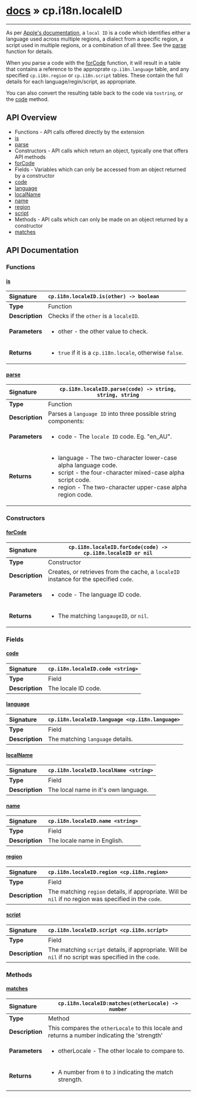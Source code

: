 # [docs](index.md) » cp.i18n.localeID
---

As per [Apple's documentation](https://developer.apple.com/library/content/documentation/MacOSX/Conceptual/BPInternational/LanguageandLocaleIDs/LanguageandLocaleIDs.html#//apple_ref/doc/uid/10000171i-CH15-SW6),
a `local ID` is a code which identifies either a language used across multiple regions,
a dialect from a specific region, a script used in multiple regions, or a combination of all three.
See the [parse](#parse) function for details.

When you parse a code with the [forCode](#forCode) function, it will result in a table that contains a
reference to the approprate `cp.i18n.language` table, and any specified `cp.i18n.region`
or `cp.i18n.script` tables. These contain the full details for each language/regin/script, as appropriate.

You can also convert the resulting table back to the code via `tostring`, or the [code](#code) method.

## API Overview
* Functions - API calls offered directly by the extension
 * [is](#is)
 * [parse](#parse)
* Constructors - API calls which return an object, typically one that offers API methods
 * [forCode](#forcode)
* Fields - Variables which can only be accessed from an object returned by a constructor
 * [code](#code)
 * [language](#language)
 * [localName](#localname)
 * [name](#name)
 * [region](#region)
 * [script](#script)
* Methods - API calls which can only be made on an object returned by a constructor
 * [matches](#matches)

## API Documentation

### Functions

#### [is](#is)
| <span style="float: left;">**Signature**</span> | <span style="float: left;">`cp.i18n.localeID.is(other) -> boolean` </span>                                                          |
| -----------------------------------------------------|---------------------------------------------------------------------------------------------------------|
| **Type**                                             | Function |
| **Description**                                      | Checks if the `other` is a `localeID`. |
| **Parameters**                                       | <ul><li>other     - the other value to check.</li></ul> |
| **Returns**                                          | <ul><li><code>true</code> if it is a <code>cp.i18n.locale</code>, otherwise <code>false</code>.</li></ul> |

#### [parse](#parse)
| <span style="float: left;">**Signature**</span> | <span style="float: left;">`cp.i18n.localeID.parse(code) -> string, string, string` </span>                                                          |
| -----------------------------------------------------|---------------------------------------------------------------------------------------------------------|
| **Type**                                             | Function |
| **Description**                                      | Parses a `language ID` into three possible string components: |
| **Parameters**                                       | <ul><li>code      - The <code>locale ID</code> code. Eg. "en_AU".</li></ul> |
| **Returns**                                          | <ul><li>language  - The two-character lower-case alpha language code.</li><li>script    - the four-character mixed-case alpha script code.</li><li>region    - The two-character upper-case alpha region code.</li></ul> |

### Constructors

#### [forCode](#forcode)
| <span style="float: left;">**Signature**</span> | <span style="float: left;">`cp.i18n.localeID.forCode(code) -> cp.i18n.localeID or nil` </span>                                                          |
| -----------------------------------------------------|---------------------------------------------------------------------------------------------------------|
| **Type**                                             | Constructor |
| **Description**                                      | Creates, or retrieves from the cache, a `localeID` instance for the specified `code`. |
| **Parameters**                                       | <ul><li>code      - The language ID code.</li></ul> |
| **Returns**                                          | <ul><li>The matching <code>langaugeID</code>, or <code>nil</code>.</li></ul> |

### Fields

#### [code](#code)
| <span style="float: left;">**Signature**</span> | <span style="float: left;">`cp.i18n.localeID.code <string>` </span>                                                          |
| -----------------------------------------------------|---------------------------------------------------------------------------------------------------------|
| **Type**                                             | Field |
| **Description**                                      | The locale ID code. |

#### [language](#language)
| <span style="float: left;">**Signature**</span> | <span style="float: left;">`cp.i18n.localeID.language <cp.i18n.language>` </span>                                                          |
| -----------------------------------------------------|---------------------------------------------------------------------------------------------------------|
| **Type**                                             | Field |
| **Description**                                      | The matching `language` details. |

#### [localName](#localname)
| <span style="float: left;">**Signature**</span> | <span style="float: left;">`cp.i18n.localeID.localName <string>` </span>                                                          |
| -----------------------------------------------------|---------------------------------------------------------------------------------------------------------|
| **Type**                                             | Field |
| **Description**                                      | The local name in it's own language. |

#### [name](#name)
| <span style="float: left;">**Signature**</span> | <span style="float: left;">`cp.i18n.localeID.name <string>` </span>                                                          |
| -----------------------------------------------------|---------------------------------------------------------------------------------------------------------|
| **Type**                                             | Field |
| **Description**                                      | The locale name in English. |

#### [region](#region)
| <span style="float: left;">**Signature**</span> | <span style="float: left;">`cp.i18n.localeID.region <cp.i18n.region>` </span>                                                          |
| -----------------------------------------------------|---------------------------------------------------------------------------------------------------------|
| **Type**                                             | Field |
| **Description**                                      | The matching `region` details, if appropriate. Will be `nil` if no region was specified in the `code`. |

#### [script](#script)
| <span style="float: left;">**Signature**</span> | <span style="float: left;">`cp.i18n.localeID.script <cp.i18n.script>` </span>                                                          |
| -----------------------------------------------------|---------------------------------------------------------------------------------------------------------|
| **Type**                                             | Field |
| **Description**                                      | The matching `script` details, if appropriate. Will be `nil` if no script was specified in the `code`. |

### Methods

#### [matches](#matches)
| <span style="float: left;">**Signature**</span> | <span style="float: left;">`cp.i18n.localeID:matches(otherLocale) -> number` </span>                                                          |
| -----------------------------------------------------|---------------------------------------------------------------------------------------------------------|
| **Type**                                             | Method |
| **Description**                                      | This compares the `otherLocale` to this locale and returns a number indicating the 'strength' |
| **Parameters**                                       | <ul><li>otherLocale       - The other locale to compare to.</li></ul> |
| **Returns**                                          | <ul><li>A number from <code>0</code> to <code>3</code> indicating the match strength.</li></ul> |

